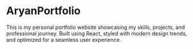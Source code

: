 # AryanPortfolio
This is my personal portfolio website showcasing my skills, projects, and professional journey. Built using React, styled with modern design trends, and optimized for a seamless user experience.
